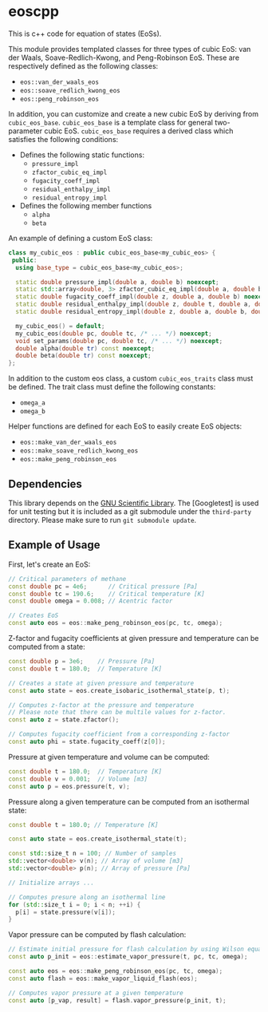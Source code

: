 # eoscpp

This is c++ code for equation of states (EoSs).

This module provides templated classes for three types of cubic EoS: van der Waals, Soave-Redlich-Kwong, and Peng-Robinson EoS. These are respectively defined as the following classes:

- `eos::van_der_waals_eos`
- `eos::soave_redlich_kwong_eos`
- `eos::peng_robinson_eos`

In addition, you can customize and create a new cubic EoS by deriving from `cubic_eos_base`. `cubic_eos_base` is a template class for general two-parameter cubic EoS. `cubic_eos_base` requires a derived class which satisfies the following conditions:

- Defines the following static functions:
    - `pressure_impl`
    - `zfactor_cubic_eq_impl`
    - `fugacity_coeff_impl`
    - `residual_enthalpy_impl`
    - `residual_entropy_impl`
- Defines the following member functions
    - `alpha`
    - `beta`

An example of defining a custom EoS class:

```cpp
class my_cubic_eos : public cubic_eos_base<my_cubic_eos> {
 public:
  using base_type = cubic_eos_base<my_cubic_eos>;

  static double pressure_impl(double a, double b) noexcept;
  static std::array<double, 3> zfactor_cubic_eq_impl(double a, double b) noexcept;
  static double fugacity_coeff_impl(double z, double a, double b) noexcept;
  static double residual_enthalpy_impl(double z, double t, double a, double b, double beta) noexcept;
  static double residual_entropy_impl(double z, double a, double b, double beta) noexcept;

  my_cubic_eos() = default;
  my_cubic_eos(double pc, double tc, /* ... */) noexcept;
  void set_params(double pc, double tc, /* ... */) noexcept;
  double alpha(double tr) const noexcept;
  double beta(double tr) const noexcept;
};

```

In addition to the custom eos class, a custom `cubic_eos_traits` class must be defined. The trait class must define the following constants:

- `omega_a`
- `omega_b`

Helper functions are defined for each EoS to easily create EoS objects:

- `eos::make_van_der_waals_eos`
- `eos::make_soave_redlich_kwong_eos`
- `eos::make_peng_robinson_eos`

## Dependencies

This library depends on the [GNU Scientific Library](https://www.gnu.org/software/gsl/). The [Googletest] is used for unit testing but it is included as a git submodule under the `third-party` directory. Please make sure to run `git submodule update`.

## Example of Usage

First, let's create an EoS:

```cpp
// Critical parameters of methane
const double pc = 4e6;      // Critical pressure [Pa]
const double tc = 190.6;    // Critical temperature [K]
const double omega = 0.008; // Acentric factor

// Creates EoS
const auto eos = eos::make_peng_robinson_eos(pc, tc, omega);
```

Z-factor and fugacity coefficients at given pressure and temperature can be computed from a state:

```cpp
const double p = 3e6;    // Pressure [Pa]
const double t = 180.0;  // Temperature [K]

// Creates a state at given pressure and temperature  
const auto state = eos.create_isobaric_isothermal_state(p, t);

// Computes z-factor at the pressure and temperature
// Please note that there can be multile values for z-factor.
const auto z = state.zfactor();

// Computes fugacity coefficient from a corresponding z-factor
const auto phi = state.fugacity_coeff(z[0]);
```

Pressure at given temperature and volume can be computed:

```cpp
const double t = 180.0;  // Temperature [K]
const double v = 0.001;  // Volume [m3]
const auto p = eos.pressure(t, v);
```

Pressure along a given temperature can be computed from an isothermal state:

```cpp
const double t = 180.0; // Temperature [K]

const auto state = eos.create_isothermal_state(t);

const std::size_t n = 100; // Number of samples
std::vector<double> v(n); // Array of volume [m3]
std::vector<double> p(n); // Array of pressure [Pa]

// Initialize arrays ...

// Computes presure along an isothermal line
for (std::size_t i = 0; i < n; ++i) {
  p[i] = state.pressure(v[i]);
}
```

Vapor pressure can be computed by flash calculation:

```cpp
// Estimate initial pressure for flash calculation by using Wilson equation
const auto p_init = eos::estimate_vapor_pressure(t, pc, tc, omega);

const auto eos = eos::make_peng_robinson_eos(pc, tc, omega);
const auto flash = eos::make_vapor_liquid_flash(eos);

// Computes vapor pressure at a given temperature
const auto [p_vap, result] = flash.vapor_pressure(p_init, t);
```